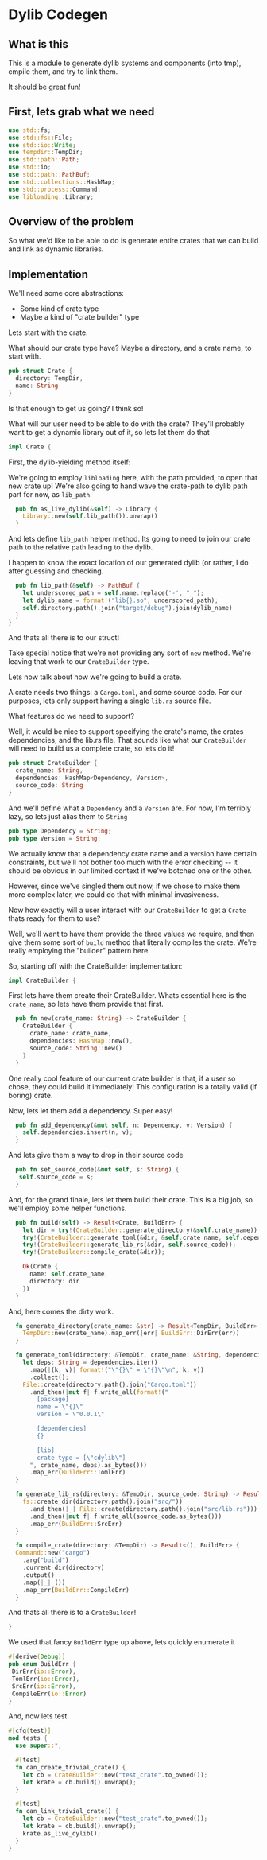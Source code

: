 # Dylib Codegen

## What is this
This is a module to generate dylib systems and components (into tmp), cmpile them, and try to link them.

It should be great fun!

## First, lets grab what we need
```rust
use std::fs;
use std::fs::File;
use std::io::Write;
use tempdir::TempDir;
use std::path::Path;
use std::io;
use std::path::PathBuf;
use std::collections::HashMap;
use std::process::Command;
use libloading::Library;
```
## Overview of the problem

So what we'd like to be able to do is generate entire crates that we can build and link as dynamic libraries.

## Implementation

We'll need some core abstractions:
- Some kind of crate type
- Maybe a kind of "crate builder" type

Lets start with the crate.

What should our crate type have? Maybe a directory, and a crate name, to start with.

```rust
pub struct Crate {
  directory: TempDir,
  name: String
}
```

Is that enough to get us going? I think so!

What will our user need to be able to do with the crate? They'll probably want to get a dynamic library out of it, so lets let them do that

```rust
impl Crate {
```
  First, the dylib-yielding method itself:

  We're going to employ `libloading` here, with the path provided, to open that new crate up! We're also going to hand wave the crate-path to dylib path part for now, as `lib_path`.
```rust
  pub fn as_live_dylib(&self) -> Library {
    Library::new(self.lib_path()).unwrap()
  }
```
  And lets define `lib_path` helper method. Its going to need to join our crate path to the relative path leading to the dylib.

  I happen to know the exact location of our generated dylib (or rather, I do after guessing and checking.
```rust
  pub fn lib_path(&self) -> PathBuf {
    let underscored_path = self.name.replace('-', "_");
    let dylib_name = format!("lib{}.so", underscored_path);
    self.directory.path().join("target/debug").join(dylib_name)
  }
}
```

And thats all there is to our struct!

Take special notice that we're not providing any sort of `new` method. We're leaving that work to our `CrateBuilder` type.

Lets now talk about how we're going to build a crate.

A crate needs two things: a `Cargo.toml`, and some source code. For our purposes, lets only support having a single `lib.rs` source file.

What features do we need to support?

Well, it would be nice to support specifying the crate's name, the crates dependencies, and the lib.rs file. That sounds like what our `CrateBuilder` will need to build us a complete crate, so lets do it!

```rust
pub struct CrateBuilder {
  crate_name: String,
  dependencies: HashMap<Dependency, Version>,
  source_code: String
}
```

And we'll define what a `Dependency` and a `Version` are. For now, I'm terribly lazy, so lets just alias them to `String`

```rust
pub type Dependency = String;
pub type Version = String;
```

We actually know that a dependency crate name and a version have certain constraints, but we'll not bother too much with the error checking -- it should be obvious in our limited context if we've botched one or the other.

However, since we've singled them out now, if we chose to make them more complex later, we could do that with minimal invasiveness.

Now how exactly will a user interact with our `CrateBuilder` to get a `Crate` thats ready for them to use?

Well, we'll want to have them provide the three values we require, and then give them some sort of `build` method that literally compiles the crate. We're really employing the "builder" pattern here.

So, starting off with the CrateBuilder implementation:

```rust
impl CrateBuilder {
```
  First lets have them create their CrateBuilder. Whats essential here is the `crate_name`, so lets have them provide that first.
```rust
  pub fn new(crate_name: String) -> CrateBuilder {
    CrateBuilder {
      crate_name: crate_name,
      dependencies: HashMap::new(),
      source_code: String::new()
    }
  }
```
  One really cool feature of our current crate builder is that, if a user so chose, they could build it immediately! This configuration is a totally valid (if boring) crate.

  Now, lets let them add a dependency. Super easy!
```rust
  pub fn add_dependency(&mut self, n: Dependency, v: Version) {
    self.dependencies.insert(n, v);
  }
```

  And lets give them a way to drop in their source code
```rust
  pub fn set_source_code(&mut self, s: String) {
   self.source_code = s;
  }
```
  And, for the grand finale, lets let them build their crate. This is a big job, so we'll employ some helper functions.

```rust
  pub fn build(self) -> Result<Crate, BuildErr> {
    let dir = try!(CrateBuilder::generate_directory(&self.crate_name));
    try!(CrateBuilder::generate_toml(&dir, &self.crate_name, self.dependencies));
    try!(CrateBuilder::generate_lib_rs(&dir, self.source_code));
    try!(CrateBuilder::compile_crate(&dir));

    Ok(Crate {
      name: self.crate_name,
      directory: dir
    })
  }
```
  And, here comes the dirty work.

```rust
  fn generate_directory(crate_name: &str) -> Result<TempDir, BuildErr> {
    TempDir::new(crate_name).map_err(|err| BuildErr::DirErr(err))
  }

  fn generate_toml(directory: &TempDir, crate_name: &String, dependencies: HashMap<Dependency, Version>) -> Result<(), BuildErr> {
    let deps: String = dependencies.iter()
      .map(|(k, v)| format!("\"{}\" = \"{}\"\n", k, v))
      .collect();
    File::create(directory.path().join("Cargo.toml"))
      .and_then(|mut f| f.write_all(format!("
        [package]
        name = \"{}\"
        version = \"0.0.1\"

        [dependencies]
        {}

        [lib]
        crate-type = [\"cdylib\"]
      ", crate_name, deps).as_bytes()))
      .map_err(BuildErr::TomlErr)
  }

  fn generate_lib_rs(directory: &TempDir, source_code: String) -> Result<(), BuildErr> {
    fs::create_dir(directory.path().join("src/"))
      .and_then(|_| File::create(directory.path().join("src/lib.rs")))
      .and_then(|mut f| f.write_all(source_code.as_bytes()))
      .map_err(BuildErr::SrcErr)
  }

  fn compile_crate(directory: &TempDir) -> Result<(), BuildErr> {
  Command::new("cargo")
    .arg("build")
    .current_dir(directory)
    .output()
    .map(|_| ())
    .map_err(BuildErr::CompileErr)
  }
```
  And thats all there is to a `CrateBuilder`!
```rust
}
```

We used that fancy `BuildErr` type up above, lets quickly enumerate it

```rust
#[derive(Debug)]
pub enum BuildErr {
 DirErr(io::Error),
 TomlErr(io::Error),
 SrcErr(io::Error),
 CompileErr(io::Error)
}
```

And, now lets test

```rust
#[cfg(test)]
mod tests {
  use super::*;

  #[test]
  fn can_create_trivial_crate() {
    let cb = CrateBuilder::new("test_crate".to_owned());
    let krate = cb.build().unwrap();
  }

  #[test]
  fn can_link_trivial_crate() {
    let cb = CrateBuilder::new("test_crate".to_owned());
    let krate = cb.build().unwrap();
    krate.as_live_dylib();
  }
}
```
